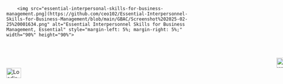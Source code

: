 <!DOCTYPE html>
<html lang="en">
<head>
    <meta charset="UTF-8">
    <meta name="viewport" content="width=device-width, initial-scale=1.0">
    <title>Essential Interpersonnel Skills for Business Management,Essential</title>
    <meta name="description" content="Essential Interpersonnel Skills for Business Management,Essential">
    <link rel="stylesheet" href="style">
    <link rel="icon" href="images/x-icon.png">
    <meta property="og:title" content="Essential Interpersonnel Skills for Business Management,Essential">
</head>
<body>
   
        <img src="essential-interpersonal-skills-for-business-management.png](https://github.com/ceo102/Essential-Interpersonnel-Skills-for-Business-Management/blob/main/GBAC/Screenshot%202025-02-25%20001634.png" alt="Essential Interpersonnel Skills for Business Management, Essential" style="margin-left: 5%; margin-right: 5%;" width="90%" height="90%">
   
<br>
<br>
    <a href="essential-interpersonal-skills-for-business-management.png" title="download certificate" download>
        <img src="Screenshot 2025-02-25 002627.png" title="download certificate" style="margin-left: 715px;margin-top: 6px;" width="39px" height="27px">
    </a>
  <a href="https://www.facebook.com/sharer/sharer.php?u=https://globalbusinessacumencentre.com/wp-content/uploads/learn-press-cert/10048fb26a16864cb815f931d5989d03.png" target="_blank">
    <img src="Screenshot 2025-03-03 203743.png" alt="Loading share social..." title="Loading share social..." style=" margin-right:100px" width="39px" height="27px">
  </a>
</body>
</html>

